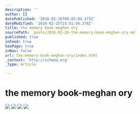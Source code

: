 ```yaml
---
description: ''
author: []
datePublished: '2016-02-26T00:05:04.473Z'
dateModified: '2016-02-25T23:51:56.378Z'
title: the memory book-meghan ory
sourcePath: _posts/2016-02-26-the-memory-book-meghan-ory.md
published: true
inFeed: true
hasPage: true
inNav: false
url: the-memory-book-meghan-ory/index.html
_context: 'http://schema.org'
_type: Article

---
```

# the memory book-meghan ory
![](https://the-grid-user-content.s3-us-west-2.amazonaws.com/1f55c775-b200-4c86-8e7a-80ad6efc4970.png)
![](https://the-grid-user-content.s3-us-west-2.amazonaws.com/256034bf-9e52-442c-902e-d38f862195f5.png)
![](https://the-grid-user-content.s3-us-west-2.amazonaws.com/ccce0363-2155-46b7-8133-ddf4c0bbf9d1.png)
![](https://the-grid-user-content.s3-us-west-2.amazonaws.com/45432e4e-1416-4bff-b843-1a48c749d5de.png)